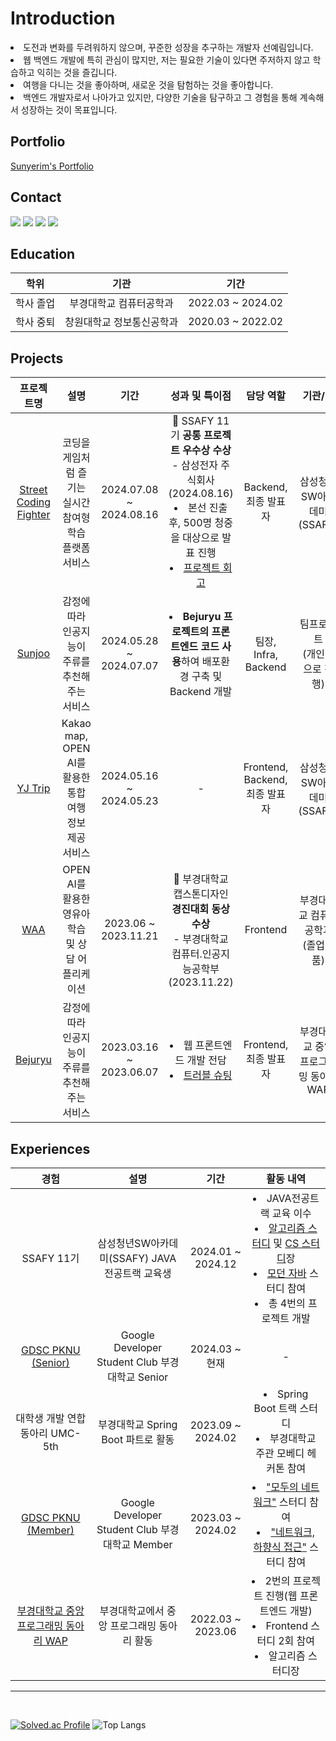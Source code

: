 <div>

<h1> Introduction </h1>
<li>도전과 변화를 두려워하지 않으며, 꾸준한 성장을 추구하는 개발자 선예림입니다.</li>

<li>웹 백엔드 개발에 특히 관심이 많지만, 저는 필요한 기술이 있다면 주저하지 않고 학습하고 익히는 것을 즐깁니다.</li>

<li>여행을 다니는 것을 좋아하며, 새로운 것을 탐험하는 것을 좋아합니다.</li>

<li>백엔드 개발자로서 나아가고 있지만, 다양한 기술을 탐구하고 그 경험을 통해 계속해서 성장하는 것이 목표입니다.</li>

<h2>Portfolio</h2>
<a href="https://sunyerim.github.io/porfolio/">Sunyerim's Portfolio</a>

<h2>Contact</h2>
<a href="https://sunyerim.tistory.com/"><img src="https://img.shields.io/badge/tistory-FF5722?style=flat-square&logo=tistory&logoColor=white"/></a>
<a href="https://velog.io/@yaelim6"><img src="https://img.shields.io/badge/Velog-3DDC84?style=flat-square&logo=Blogger&logoColor=white"/></a>
<a href="mailto:syl1602@naver.com"><img src="https://img.shields.io/badge/Email-D0A9F5?style=flat-square&logo=Naver&logoColor=white&link=mailto:syl1602@naver.com"/></a>
<a href="https://www.instagram.com/yerimeee._"><img src="https://img.shields.io/badge/Instagram-E4405F?style=flat-square&logo=Instagram&logoColor=white"/></a>
<!--[![Anurag's GitHub stats](https://github-readme-stats.vercel.app/api?username=SunYerim&hide_title=true&show_icons=true&include_all_commits=true&disable_animations=true&theme=vue)](https://github.com/anuraghazra/github-readme-stats) [![Solved.ac Profile](http://mazassumnida.wtf/api/v2/generate_badge?boj=yaelim6)](https://solved.ac/yaelim6/) -->


## Education

| **학위** | **기관** | **기간** |
|:----------:|:----------:|:----------:|
| 학사 졸업 | 부경대학교 컴퓨터공학과 | 2022.03 ~ 2024.02 |
| 학사 중퇴 | 창원대학교 정보통신공학과 | 2020.03 ~ 2022.02 |

<h2>Projects</h2>

| **프로젝트명** | **설명** | **기간** | **성과 및 특이점** | **담당 역할** | **기관/팀** |
|:--------------:|:--------:|:--------:|:-----------------:|:-------------:|:-----------:|
| [Street Coding Fighter](https://github.com/SunYerim/Street-Coding-Fighter) | 코딩을 게임처럼 즐기는 실시간 참여형 학습 플랫폼 서비스 | 2024.07.08 ~ 2024.08.16 | 🏅 SSAFY 11기 **공통 프로젝트 우수상 수상** <br>- 삼성전자 주식회사 (2024.08.16) <li>본선 진출 후, 500명 청중을 대상으로 발표 진행</li><li>[프로젝트 회고](https://sunyerim.tistory.com/5)</li>|Backend, <br> 최종 발표자| 삼성청년SW아카데미(SSAFY) |
| [Sunjoo](https://github.com/SunjooAI) | 감정에 따라 인공지능이 주류를 추천해주는 서비스 | 2024.05.28 ~ 2024.07.07 | <li> **Bejuryu 프로젝트의 프론트엔드 코드 사용**하여 배포환경 구축 및 Backend 개발</li> | 팀장, Infra, Backend | 팀프로젝트<br>(개인적으로 진행) |
| [YJ Trip](https://github.com/DaftenP/supreme-guide) | Kakao map, OPEN AI를 활용한 통합 여행 정보 제공 서비스 | 2024.05.16 ~ 2024.05.23 | - | Frontend,<br>Backend,<br>최종 발표자| 삼성청년SW아카데미(SSAFY) |
| [WAA](https://github.com/chaesc1/WAAWAAWAA) | OPEN AI를 활용한 영유아 학습 및 상담 어플리케이션 | 2023.06 ~ 2023.11.21 | 🏅 부경대학교 캡스톤디자인 **경진대회 동상 수상** <br>- 부경대학교 컴퓨터.인공지능공학부 (2023.11.22) | Frontend | 부경대학교 컴퓨터공학과<br>(졸업작품) |
| [Bejuryu](https://github.com/pknu-wap/2023_1_WAT_BeJuRyu) | 감정에 따라 인공지능이 주류를 추천해주는 서비스 | 2023.03.16 ~ 2023.06.07 | <li>웹 프론트엔드 개발 전담</li><li>[트러블 슈팅](https://velog.io/@yaelim6/%EA%B0%9C%EB%B0%9C%EC%B9%B4%EC%B9%B4%EC%98%A4-%EC%86%8C%EC%85%9C%EB%A1%9C%EA%B7%B8%EC%9D%B8-%EC%82%BD%EC%A7%88%EC%9D%98-%EC%97%AC%EC%A0%95)</li> | Frontend,<br>최종 발표자 | 부경대학교 중앙 프로그래밍 동아리 WAP |


<h2>Experiences</h2>

| **경험** | **설명** | **기간** | **활동 내역** |
|:--------:|:--------:|:--------:|:-------------:|
| SSAFY 11기 | 삼성청년SW아카데미(SSAFY) JAVA 전공트랙 교육생 | 2024.01 ~ 2024.12 | <li>JAVA전공트랙 교육 이수 </li> <li>[알고리즘 스터디](https://github.com/SunYerim/ssafyAlgorithmStudy) 및 [CS 스터디](https://github.com/SunYerim/CSStudy)장</li><li>[모던 자바](https://right-airbus-41b.notion.site/e92a3ff760ab421385f7733e4f109221?pvs=4) 스터디 참여</li> <li>총 4번의 프로젝트 개발</li> |
| [GDSC PKNU (Senior)](https://github.com/GDSC-PKNU-Official) | Google Developer Student Club 부경대학교 Senior | 2024.03 ~ 현재 | - |
| 대학생 개발 연합동아리 UMC-5th | 부경대학교 Spring Boot 파트로 활동 | 2023.09 ~ 2024.02 | <li>Spring Boot 트랙 스터디</li><li>부경대학교 주관 모베디 헤커톤 참여</li> |
| [GDSC PKNU (Member)](https://github.com/GDSC-PKNU-Official) | Google Developer Student Club 부경대학교 Member | 2023.03 ~ 2024.02 | <li>["모두의 네트워크"](https://right-airbus-41b.notion.site/GDSC-b9245289e5444d8293f4c73638daa5dd?pvs=4) 스터디 참여</li><li>["네트워크, 하향식 접근"](https://right-airbus-41b.notion.site/GDSC-045ecce6f37f4477b9a47be18d691b58?pvs=4) 스터디 참여</li> |
| [부경대학교 중앙 프로그래밍 동아리 WAP](https://github.com/pknu-wap) | 부경대학교에서 중앙 프로그래밍 동아리 활동 | 2022.03 ~ 2023.06 | <li>2번의 프로젝트 진행(웹 프론트엔드 개발)</li><li>Frontend 스터디 2회 참여</li><li>알고리즘 스터디장</li> |


</div>

--- 
<br>

[![Solved.ac Profile](http://mazassumnida.wtf/api/v2/generate_badge?boj=yaelim6)](https://solved.ac/yaelim6/)
![Top Langs](https://github-readme-stats.vercel.app/api/top-langs/?username=SunYerim&layout=compact&theme=tokyonight)

<!---
SunYerim/SunYerim is a ✨ special ✨ repository because its `README.md` (this file) appears on your GitHub profile.
You can click the Preview link to take a look at your changes.
--->
